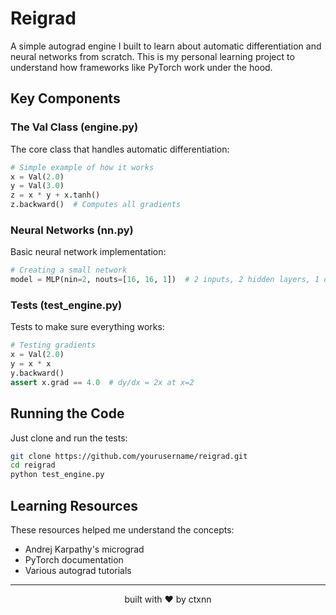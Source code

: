 # Reigrad

A simple autograd engine I built to learn about automatic differentiation and neural networks from scratch. This is my personal learning project to understand how frameworks like PyTorch work under the hood.

<!-- ## 📝 What I'm Learning

- How automatic differentiation works
- Building neural networks from scratch
- Understanding backpropagation
- Implementing basic deep learning concepts -->

## Key Components

### The Val Class (engine.py)
The core class that handles automatic differentiation:
```python
# Simple example of how it works
x = Val(2.0)
y = Val(3.0)
z = x * y + x.tanh()
z.backward()  # Computes all gradients
```

### Neural Networks (nn.py)
Basic neural network implementation:
```python
# Creating a small network
model = MLP(nin=2, nouts=[16, 16, 1])  # 2 inputs, 2 hidden layers, 1 output
```

### Tests (test_engine.py)
Tests to make sure everything works:
```python
# Testing gradients
x = Val(2.0)
y = x * x
y.backward()
assert x.grad == 4.0  # dy/dx = 2x at x=2
```

## Running the Code

Just clone and run the tests:
```bash
git clone https://github.com/yourusername/reigrad.git
cd reigrad
python test_engine.py
```

## Learning Resources

These resources helped me understand the concepts:
- Andrej Karpathy's micrograd
- PyTorch documentation
- Various autograd tutorials

---

<div align="center">
  built with ❤️ by ctxnn
</div>
